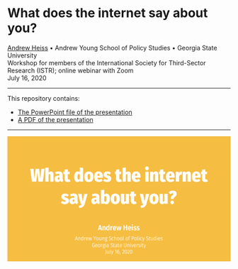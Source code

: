 # What does the internet say about you?

[Andrew Heiss](https://www.andrewheiss.com/) • Andrew Young School of Policy Studies • Georgia State University  
Workshop for members of the International Society for Third-Sector Research (ISTR); online webinar with Zoom  
July 16, 2020

---

This repository contains:

- [The PowerPoint file of the presentation](presentation/andrew-heiss_istr-internet.pptx)
- [A PDF of the presentation](presentation/istr-internet.pdf)

---

[![Slide thumbnail](img/slides-thumb.png)](presentation/istr-internet.pdf)


